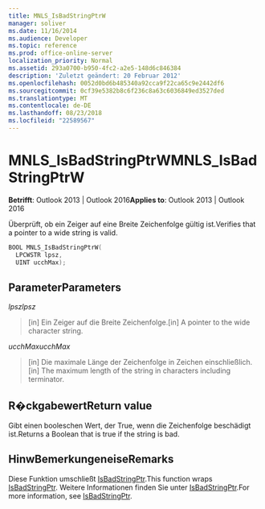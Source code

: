 ```yaml
---
title: MNLS_IsBadStringPtrW
manager: soliver
ms.date: 11/16/2014
ms.audience: Developer
ms.topic: reference
ms.prod: office-online-server
localization_priority: Normal
ms.assetid: 293a0700-b950-4fc2-a2e5-148d6c846384
description: 'Zuletzt geändert: 20 Februar 2012'
ms.openlocfilehash: 0052d0bd6b485340a92cca9f22ca65c9e2442df6
ms.sourcegitcommit: 0cf39e5382b8c6f236c8a63c6036849ed3527ded
ms.translationtype: MT
ms.contentlocale: de-DE
ms.lasthandoff: 08/23/2018
ms.locfileid: "22589567"
---
```

# <a name="mnlsisbadstringptrw"></a><span data-ttu-id="4f464-103">MNLS_IsBadStringPtrW</span><span class="sxs-lookup"><span data-stu-id="4f464-103">MNLS_IsBadStringPtrW</span></span>

  
  
<span data-ttu-id="4f464-104">**Betrifft**: Outlook 2013 | Outlook 2016</span><span class="sxs-lookup"><span data-stu-id="4f464-104">**Applies to**: Outlook 2013 | Outlook 2016</span></span> 
  
<span data-ttu-id="4f464-105">Überprüft, ob ein Zeiger auf eine Breite Zeichenfolge gültig ist.</span><span class="sxs-lookup"><span data-stu-id="4f464-105">Verifies that a pointer to a wide string is valid.</span></span>
  
```cpp
BOOL MNLS_IsBadStringPtrW(
  LPCWSTR lpsz,
  UINT ucchMax);
```

## <a name="parameters"></a><span data-ttu-id="4f464-106">Parameter</span><span class="sxs-lookup"><span data-stu-id="4f464-106">Parameters</span></span>

 <span data-ttu-id="4f464-107">_lpsz_</span><span class="sxs-lookup"><span data-stu-id="4f464-107">_lpsz_</span></span>
  
> <span data-ttu-id="4f464-108">[in] Ein Zeiger auf die Breite Zeichenfolge.</span><span class="sxs-lookup"><span data-stu-id="4f464-108">[in] A pointer to the wide character string.</span></span>
    
 <span data-ttu-id="4f464-109">_ucchMax_</span><span class="sxs-lookup"><span data-stu-id="4f464-109">_ucchMax_</span></span>
  
> <span data-ttu-id="4f464-110">[in] Die maximale Länge der Zeichenfolge in Zeichen einschließlich.</span><span class="sxs-lookup"><span data-stu-id="4f464-110">[in] The maximum length of the string in characters including terminator.</span></span>
    
## <a name="return-value"></a><span data-ttu-id="4f464-111">R�ckgabewert</span><span class="sxs-lookup"><span data-stu-id="4f464-111">Return value</span></span>

<span data-ttu-id="4f464-112">Gibt einen booleschen Wert, der True, wenn die Zeichenfolge beschädigt ist.</span><span class="sxs-lookup"><span data-stu-id="4f464-112">Returns a Boolean that is true if the string is bad.</span></span>
  
## <a name="remarks"></a><span data-ttu-id="4f464-113">HinwBemerkungeneise</span><span class="sxs-lookup"><span data-stu-id="4f464-113">Remarks</span></span>

<span data-ttu-id="4f464-114">Diese Funktion umschließt [IsBadStringPtr](http://msdn.microsoft.com/en-us/library/aa366714%28VS.85%29.aspx).</span><span class="sxs-lookup"><span data-stu-id="4f464-114">This function wraps [IsBadStringPtr](http://msdn.microsoft.com/en-us/library/aa366714%28VS.85%29.aspx).</span></span> <span data-ttu-id="4f464-115">Weitere Informationen finden Sie unter [IsBadStringPtr](http://msdn.microsoft.com/en-us/library/aa366714%28VS.85%29.aspx).</span><span class="sxs-lookup"><span data-stu-id="4f464-115">For more information, see [IsBadStringPtr](http://msdn.microsoft.com/en-us/library/aa366714%28VS.85%29.aspx).</span></span>
  

